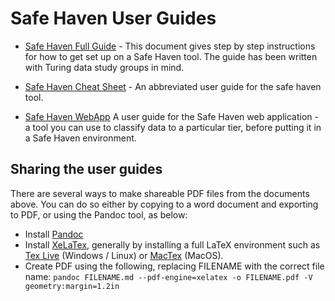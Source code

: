 # Safe Haven User Guides

- [Safe Haven Full Guide](safe_haven_user_guide.md) - This document gives step by step instructions for how to get set up on a Safe Haven tool. The guide has been written with Turing data study groups in mind. 

- [Safe Haven Cheat Sheet](safe-haven-user-cheat-sheet.md) - An abbreviated user guide for the safe haven tool.

- [Safe Haven WebApp](safe_haven_webapp_user_guide.md) A user guide for the Safe Haven web application - a tool you can use to classify data to a particular tier, before putting it in a Safe Haven environment.

## Sharing the user guides

There are several ways to make shareable PDF files from the documents above. You can do so either by copying to a word document and exporting to PDF, or using the Pandoc tool, as below:
- Install [Pandoc](https://pandoc.org/installing.html)
- Install [XeLaTex](http://xetex.sourceforge.net/), generally by installing a full LaTeX environment such as [Tex Live](http://www.tug.org/texlive/) (Windows / Linux) or [MacTex](http://www.tug.org/mactex/) (MacOS).
- Create PDF using the following, replacing FILENAME with the correct file name: `pandoc FILENAME.md --pdf-engine=xelatex -o FILENAME.pdf -V geometry:margin=1.2in`
